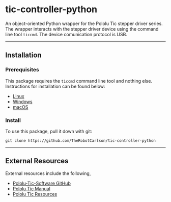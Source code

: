 # tic-controller-python
An object-oriented Python wrapper for the Pololu Tic stepper driver series. The wrapper interacts with the stepper driver device using the command line tool `ticcmd`. The device comunication protocol is USB.

---

## Installation

### Prerequisites

This package requires the `ticcmd` command line tool and nothing else. Instructions for installation can be found below:
- [Linux](https://www.pololu.com/docs/0J71/3.2)
- [Windows](https://www.pololu.com/docs/0J71/3.1)
- [macOS](https://www.pololu.com/docs/0J71/3.3)

###  Install

To use this package, pull it down with git:

```
git clone https://github.com/TheRobotCarlson/tic-controller-python
```

---

## External Resources

External resources include the following,

* [Pololu-Tic-Software GitHub][pololu_tic_software]
* [Pololu Tic Manual][pololu_tic_manual]
* [Pololu Tic Resources][tic_resources]

[pololu_tic_software]: https://github.com/pololu/pololu-tic-software
[pololu_tic_manual]: https://www.pololu.com/docs/0J71
[tic_resources]:https://www.pololu.com/product/3131/resources
